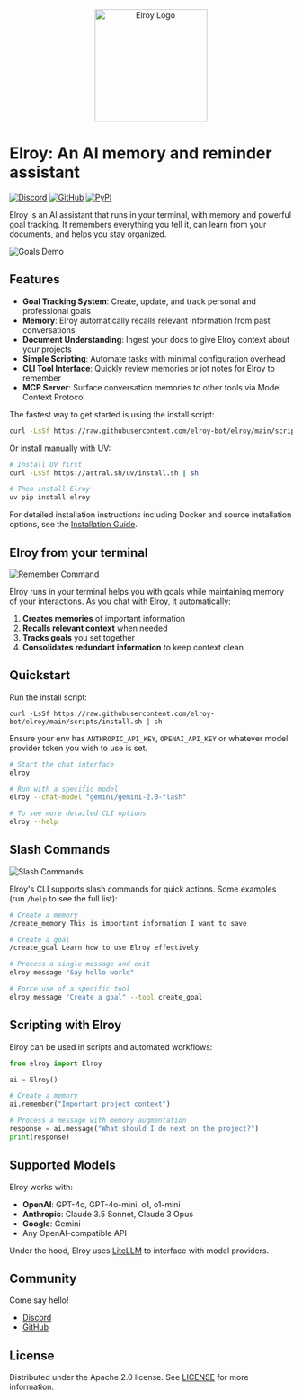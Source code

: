 <div align="center">
  <img src="images/logo_circle.png" alt="Elroy Logo" width="200"/>
</div>

# Elroy: An AI memory and reminder assistant

[![Discord](https://img.shields.io/discord/1200684659277832293?color=7289DA&label=Discord&logo=discord&logoColor=white)](https://discord.gg/5PJUY4eMce)
[![GitHub](https://img.shields.io/github/stars/elroy-bot/elroy?style=social)](https://github.com/elroy-bot/elroy)
[![PyPI](https://img.shields.io/pypi/v/elroy)](https://pypi.org/project/elroy/)

Elroy is an AI assistant that runs in your terminal, with memory and powerful goal tracking. It remembers everything you tell it, can learn from your documents, and helps you stay organized.

![Goals Demo](images/goals_demo.gif)

## Features

- **Goal Tracking System**: Create, update, and track personal and professional goals
- **Memory**: Elroy automatically recalls relevant information from past conversations
- **Document Understanding**: Ingest your docs to give Elroy context about your projects
- **Simple Scripting**: Automate tasks with minimal configuration overhead
- **CLI Tool Interface**: Quickly review memories or jot notes for Elroy to remember
- **MCP Server**: Surface conversation memories to other tools via Model Context Protocol

The fastest way to get started is using the install script:

```bash
curl -LsSf https://raw.githubusercontent.com/elroy-bot/elroy/main/scripts/install.sh | sh
```

Or install manually with UV:

```bash
# Install UV first
curl -LsSf https://astral.sh/uv/install.sh | sh

# Then install Elroy
uv pip install elroy
```

For detailed installation instructions including Docker and source installation options, see the [Installation Guide](installation.md).

## Elroy from your terminal

![Remember Command](images/remember_command.gif)

Elroy runs in your terminal helps you with goals while maintaining memory of your interactions. As you chat with Elroy, it automatically:

1. **Creates memories** of important information
2. **Recalls relevant context** when needed
3. **Tracks goals** you set together
4. **Consolidates redundant information** to keep context clean

## Quickstart

Run the install script:
```
curl -LsSf https://raw.githubusercontent.com/elroy-bot/elroy/main/scripts/install.sh | sh
```

Ensure your env has `ANTHROPIC_API_KEY`, `OPENAI_API_KEY` or whatever model provider token you wish to use is set.

```bash
# Start the chat interface
elroy

# Run with a specific model
elroy --chat-model "gemini/gemini-2.0-flash"

# To see more detailed CLI options
elroy --help
```

## Slash Commands

![Slash Commands](images/slash_commands.gif)

Elroy's CLI supports slash commands for quick actions. Some examples (run `/help` to see the full list):

```bash
# Create a memory
/create_memory This is important information I want to save

# Create a goal
/create_goal Learn how to use Elroy effectively

# Process a single message and exit
elroy message "Say hello world"

# Force use of a specific tool
elroy message "Create a goal" --tool create_goal
```

## Scripting with Elroy

Elroy can be used in scripts and automated workflows:

```python
from elroy import Elroy

ai = Elroy()

# Create a memory
ai.remember("Important project context")

# Process a message with memory augmentation
response = ai.message("What should I do next on the project?")
print(response)
```

## Supported Models

Elroy works with:

- **OpenAI**: GPT-4o, GPT-4o-mini, o1, o1-mini
- **Anthropic**: Claude 3.5 Sonnet, Claude 3 Opus
- **Google**: Gemini
- Any OpenAI-compatible API

Under the hood, Elroy uses [LiteLLM](https://www.litellm.ai/) to interface with model providers.


## Community

Come say hello!

- [Discord](https://discord.gg/5PJUY4eMce)
- [GitHub](https://github.com/elroy-bot/elroy)

## License

Distributed under the Apache 2.0 license. See [LICENSE](https://github.com/elroy-bot/elroy/blob/main/LICENSE) for more information.
